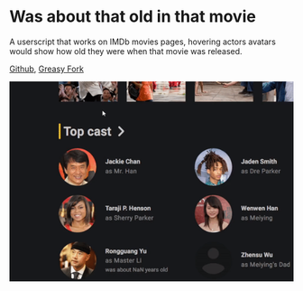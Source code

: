 # Was about that old in that movie
A userscript that works on IMDb movies pages, hovering actors avatars would show how old they were when that movie was released.

[Github](https://github.com/FlowerForWar/was-about-that-old-in-that-movie), [Greasy Fork](https://greasyfork.org/en/scripts/445300-was-about-that-old-in-that-movie)

<img src="https://raw.githubusercontent.com/FlowerForWar/was-about-that-old-in-that-movie/main/example.gif"/>
